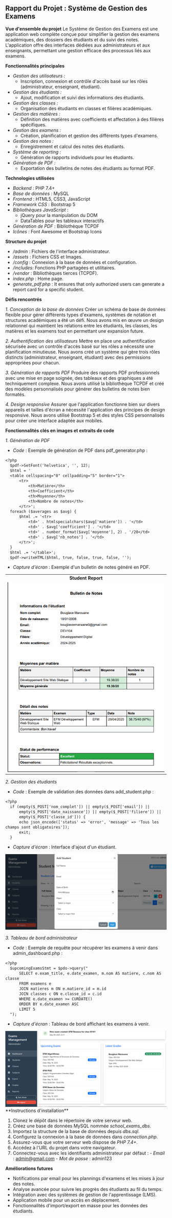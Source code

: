 ## Rapport du Projet : Système de Gestion des Examens

**Vue d'ensemble du projet**
  Le Système de Gestion des Examens est une application web complète conçue pour simplifier la gestion des examens académiques, des dossiers des étudiants et du suivi des notes. L'application offre des interfaces dédiées aux administrateurs et aux enseignants, permettant une gestion efficace des processus liés aux examens.

**Fonctionnalités principales**
  - *Gestion des utilisateurs :*
    - Inscription, connexion et contrôle d'accès basé sur les rôles (administrateur, enseignant, étudiant).
  - *Gestion des étudiants :*
    - Ajout, modification et suivi des informations des étudiants.
  - *Gestion des classes :*
    - Organisation des étudiants en classes et filières académiques.
  - *Gestion des matières :*
    - Définition des matières avec coefficients et affectation à des filières spécifiques.
  - *Gestion des examens :*
    - Création, planification et gestion des différents types d'examens.
  - *Gestion des notes :*
    - Enregistrement et calcul des notes des étudiants.
  - *Système de reporting :*
    - Génération de rapports individuels pour les étudiants.
  - *Génération de PDF :*
    - Exportation des bulletins de notes des étudiants au format PDF.

**Technologies utilisées**
  - *Backend* : PHP 7.4+
  - *Base de données* : MySQL
  - *Frontend* : HTML5, CSS3, JavaScript
  - *Framework CSS* : Bootstrap 5
  - *Bibliothèques JavaScript* :
    - jQuery pour la manipulation du DOM
    - DataTables pour les tableaux interactifs
  - *Génération de PDF* : Bibliothèque TCPDF
  - *Icônes* : Font Awesome et Bootstrap Icons

**Structure du projet**
  - */admin* : Fichiers de l'interface administrateur.
  - */assets* : Fichiers CSS et Images.
  - */config* : Connexion à la base de données et configuration.
  - */includes*: Fonctions PHP partagées et utilitaires.
  - */vendor* : Bibliothèques tierces (TCPDF).
  - *index.php* : Home page.
  - *generate_pdf.php* : It ensures that only authorized users can generate a report card for a specific student.

**Défis rencontrés**

  *1. Conception de la base de données*
  Créer un schéma de base de données flexible pour gérer différents types d'examens, systèmes de notation et structures académiques a été un défi. Nous avons mis en œuvre un design relationnel qui maintient les relations entre les étudiants, les classes, les matières et les examens tout en permettant une expansion future.

  *2. Authentification des utilisateurs*
  Mettre en place une authentification sécurisée avec un contrôle d'accès basé sur les rôles a nécessité une planification minutieuse. Nous avons créé un système qui gère trois rôles distincts (administrateur, enseignant, étudiant) avec des permissions appropriées pour chacun.

  *3. Génération de rapports PDF*
  Produire des rapports PDF professionnels avec une mise en page soignée, des tableaux et des graphiques a été techniquement complexe. Nous avons utilisé la bibliothèque TCPDF et créé des modèles personnalisés pour générer des bulletins de notes bien formatés.

  *4. Design responsive*
  Assurer que l'application fonctionne bien sur divers appareils et tailles d'écran a nécessité l'application des principes de design responsive. Nous avons utilisé Bootstrap 5 et des styles CSS personnalisés pour créer une interface adaptée aux mobiles.

**Fonctionnalités clés en images et extraits de code**

*1. Génération de PDF*
  - *Code* : Exemple de génération de PDF dans pdf_generator.php :
  ```
  <?php
    $pdf->SetFont('helvetica', '', 12);
    $html = '
    <table cellspacing="0" cellpadding="5" border="1">
        <tr>
            <th>Matière</th>
            <th>Coefficient</th>
            <th>Moyenne</th>
            <th>Nombre de notes</th>
        </tr>';
    foreach ($averages as $avg) {
        $html .= '<tr>
            <td>' . htmlspecialchars($avg['matiere']) . '</td>
            <td>' . $avg['coefficient'] . '</td>
            <td>' . number_format($avg['moyenne'], 2) . '/20</td>
            <td>' . $avg['nb_notes'] . '</td>
        </tr>';
    }
    $html .= '</table>';
    $pdf->writeHTML($html, true, false, true, false, ''); 
  ```
  - *Capture d'écran* : Exemple d'un bulletin de notes généré en PDF.
<div align="center">

<table width="100%">
  <tr>
    <td align="center">
      <strong>Student Report</strong>
    </td>
  </tr>
  <tr>
    <td align="center">
      <img src="https://github.com/BouglaceMarouane/Application-Gestion-Examen/blob/7850ee5944fc002a0ef84549ab1234d9ede750cc/images/bull.png" alt="Reports" width="500"/>
    </td>
  </tr>
</table>

</div>

*2. Gestion des étudiants*
  - *Code* : Exemple de validation des données dans add_student.php :
  ```
  <?php
    if (empty($_POST['nom_complet']) || empty($_POST['email']) || 
        empty($_POST['date_naissance']) || empty($_POST['filiere']) || 
        empty($_POST['classe_id'])) {
        echo json_encode(['status' => 'error', 'message' => 'Tous les champs sont obligatoires']);
        exit;
    }
  ```
  - *Capture d'écran* : Interface d'ajout d'un étudiant.
<div align="center">
  <img alt="Ajout étudiant" src="https://github.com/BouglaceMarouane/Application-Gestion-Examen/blob/15475cb20bea2d3ed0e7498b511729b76f7da7a6/images/addstudent.png">
</div>


*3. Tableau de bord administrateur*
  - *Code* : Exemple de requête pour récupérer les examens à venir dans admin_dashboard.php :
  ```
  <?php
    $upcomingExamsStmt = $pdo->query("
        SELECT e.exam_title, e.date_examen, m.nom AS matiere, c.nom AS classe
        FROM examens e
        JOIN matieres m ON e.matiere_id = m.id
        JOIN classes c ON e.classe_id = c.id
        WHERE e.date_examen >= CURDATE()
        ORDER BY e.date_examen ASC
        LIMIT 5
    ");
  ```
  - *Capture d'écran* : Tableau de bord affichant les examens à venir.
<div align="center">
  <img alt="Ajout étudiant" src="https://github.com/BouglaceMarouane/Application-Gestion-Examen/blob/a86cc67fe034b8044fcd2b6d319def392abc3641/images/lastgrade.png">
</div>
**Instructions d'installation**

  1. Clonez le dépôt dans le répertoire de votre serveur web.
  2. Créez une base de données MySQL nommée *school_exams_dbs*.
  3. Importez la structure de la base de données depuis *dbs.sql*.
  4. Configurez la connexion à la base de données dans *connection.php*.
  5. Assurez-vous que votre serveur web dispose de *PHP 7.4+*.
  6. Accédez à l'URL du projet dans votre navigateur.
  7. Connectez-vous avec les identifiants administrateur par défaut :
    - *Email* : admin@gmail.com
    - *Mot de passe* : admin123

**Améliorations futures**
  - Notifications par email pour les plannings d'examens et les mises à jour des notes.
  - Analyse avancée pour suivre les progrès des étudiants au fil du temps.
  - Intégration avec des systèmes de gestion de l'apprentissage (LMS).
  - Application mobile pour un accès en déplacement.
  - Fonctionnalités d'import/export en masse pour les données des étudiants.
